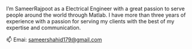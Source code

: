  I’m SameerRajpoot as a Electrical Engineer with a great passion to serve people around the world through Matlab. I have more than three years of experience with a passion for serving my clients with the best of my expertise and communication.

📫 Emai: sameershahid179@gmail.com



